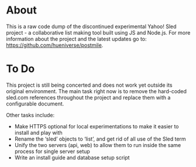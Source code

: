 # About

This is a raw code dump of the discontinued experimental Yahoo! Sled project - a collaborative list making tool built using JS and Node.js.
For more information about the project and the latest updates go to: https://github.com/hueniverse/postmile.

# To Do

This project is still being concerted and does not work yet outside its original environment. The main task right now is to remove the hard-coded sled.com references throughout the project and replace them with a configurable document.

Other tasks include:

 * Make HTTPS optional for local experimentations to make it easier to install and play with
 * Rename the ‘sled’ objects to ‘list’, and get rid of all use of the Sled term
 * Unify the two servers (api, web) to allow them to run inside the same process for single server setup
 * Write an install guide and database setup script
 
 


